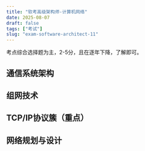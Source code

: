 ```yaml
---
title: "软考高级架构师-计算机网络"
date: 2025-08-07
draft: false
tags: ["考试"]
slug: "exam-software-architect-11"
---
```



考点综合选择题为主，2-5分，且在逐年下降，了解即可。

## 通信系统架构


## 组网技术

## TCP/IP协议簇（重点）


## 网络规划与设计
